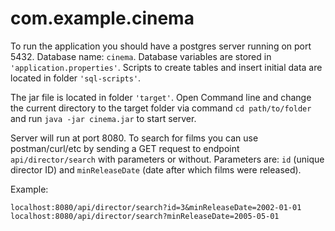 com.example.cinema
=======================

To run the application you should have a postgres server running on port 5432. Database name: `cinema`. Database variables are stored in `'application.properties'`.
Scripts to create tables and insert initial data are located in folder `'sql-scripts'`.

The jar file is located in folder `'target'`. 
Open Command line and change the current directory to the target folder via command `cd path/to/folder` and run `java -jar cinema.jar` to start server.

Server will run at port 8080. To search for films you can use postman/curl/etc by sending a GET request to endpoint `api/director/search` with parameters or without. Parameters are: `id` (unique director ID) and `minReleaseDate` (date after which films were released).

Example:
```
localhost:8080/api/director/search?id=3&minReleaseDate=2002-01-01
localhost:8080/api/director/search?minReleaseDate=2005-05-01
```
